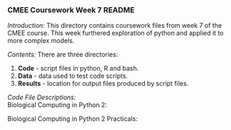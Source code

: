 ### CMEE Coursework Week 7 README

*Introduction:* This directory contains coursework files from week 7 of the CMEE course. This week furthered exploration of python and applied it to more complex models.  
  
*Contents:* There are three directories:
1. **Code** - script files in python, R and bash.
2. **Data** - data used to test code scripts.
3. **Results** - location for output files produced by script files.

*Code File Descriptions:*  
Biological Computing in Python 2:  
  
Biological Computing in Python 2 Practicals:  